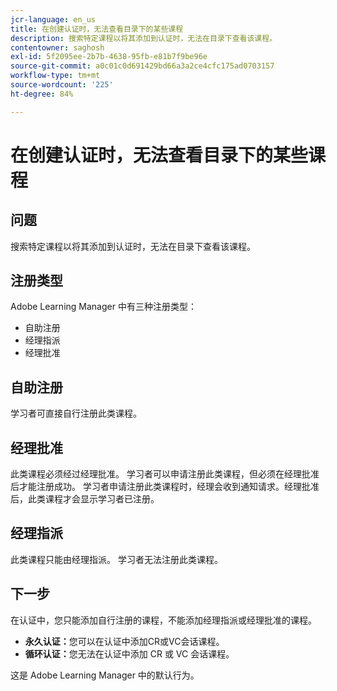 ```yaml
---
jcr-language: en_us
title: 在创建认证时，无法查看目录下的某些课程
description: 搜索特定课程以将其添加到认证时，无法在目录下查看该课程。
contentowner: saghosh
exl-id: 5f2095ee-2b7b-4638-95fb-e81b7f9be96e
source-git-commit: a0c01c0d691429bd66a3a2ce4cfc175ad0703157
workflow-type: tm+mt
source-wordcount: '225'
ht-degree: 84%

---
```


# 在创建认证时，无法查看目录下的某些课程

## 问题

搜索特定课程以将其添加到认证时，无法在目录下查看该课程。

## 注册类型

Adobe Learning Manager 中有三种注册类型：

* 自助注册
* 经理指派
* 经理批准

## 自助注册

学习者可直接自行注册此类课程。

## 经理批准

此类课程必须经过经理批准。 学习者可以申请注册此类课程，但必须在经理批准后才能注册成功。 学习者申请注册此类课程时，经理会收到通知请求。经理批准后，此类课程才会显示学习者已注册。

## 经理指派

此类课程只能由经理指派。 学习者无法注册此类课程。

## 下一步

在认证中，您只能添加自行注册的课程，不能添加经理指派或经理批准的课程。

* **永久认证：**&#x200B;您可以在认证中添加CR或VC会话课程。
* **循环认证：**&#x200B;您无法在认证中添加 CR 或 VC 会话课程。

这是 Adobe Learning Manager 中的默认行为。

